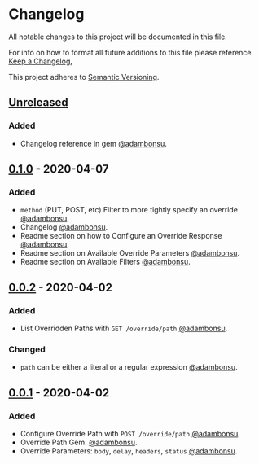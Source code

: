 # Changelog
All notable changes to this project will be documented in this file.

For info on how to format all future additions to this file please reference [Keep a Changelog](https://keepachangelog.com/en/1.0.0/),

This project adheres to [Semantic Versioning](https://semver.org/spec/v2.0.0.html).

## [Unreleased]
### Added
- Changelog reference in gem [@adambonsu](https://github.com/adambonsu).

## [0.1.0] - 2020-04-07
### Added
- `method` (PUT, POST, etc) Filter to more tightly specify an override  [@adambonsu](https://github.com/adambonsu).
- Changelog [@adambonsu](https://github.com/adambonsu).
- Readme section on how to Configure an Override Response [@adambonsu](https://github.com/adambonsu).
- Readme section on Available Override Parameters [@adambonsu](https://github.com/adambonsu).
- Readme section on Available Filters [@adambonsu](https://github.com/adambonsu).


## [0.0.2] - 2020-04-02
### Added
- List Overridden Paths with `GET /override/path` [@adambonsu](https://github.com/adambonsu).

### Changed
- `path` can be either a literal or a regular expression [@adambonsu](https://github.com/adambonsu).

## [0.0.1] - 2020-04-02
### Added
- Configure Override Path with `POST /override/path` [@adambonsu](https://github.com/adambonsu).
- Override Path Gem. [@adambonsu](https://github.com/adambonsu).
- Override Parameters: `body`, `delay`, `headers`, `status` [@adambonsu](https://github.com/adambonsu).


[Unreleased]: https://github.com/adambonsu/rack-override-path/compare/v0.1.0...HEAD
[0.1.0]: https://github.com/adambonsu/rack-override-path/compare/v0.0.2...v0.1.0
[0.0.2]: https://github.com/adambonsu/rack-override-path/compare/v0.0.1...v0.0.2
[0.0.1]: https://github.com/adambonsu/rack-override-path/v0.0.1